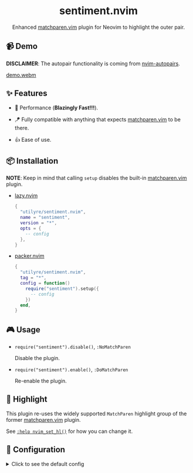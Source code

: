 <div align="center">

# sentiment.nvim

Enhanced [matchparen.vim][matchparen.vim] plugin for Neovim to highlight the
outer pair.

</div>

## 📹 Demo

**DISCLAIMER**: The autopair functionality is coming from
[nvim-autopairs][nvim-autopairs].

[demo.webm](https://user-images.githubusercontent.com/91974155/223225880-2b22dcda-3d38-4a9f-82d5-0e76c0c789e7.webm)

## ✨ Features

-   🚀 Performance (**Blazingly Fast!!!**).

-   🪁 Fully compatible with anything that expects
    [matchparen.vim][matchparen.vim] to be there.

-   👍 Ease of use.

## 📦 Installation

**NOTE**: Keep in mind that calling `setup` disables the built-in
[matchparen.vim][matchparen.vim] plugin.

-   [lazy.nvim][lazy.nvim]

    ```lua
    {
      "utilyre/sentiment.nvim",
      name = "sentiment",
      version = "*",
      opts = {
        -- config
      },
    }
    ```

-   [packer.nvim][packer.nvim]

    ```lua
    {
      "utilyre/sentiment.nvim",
      tag = "*",
      config = function()
        require("sentiment").setup({
          -- config
        })
      end,
    }
    ```

## 🎮 Usage

-   `require("sentiment").disable()`, `:NoMatchParen`

    Disable the plugin.

-   `require("sentiment").enable()`, `:DoMatchParen`

    Re-enable the plugin.

## 🎨 Highlight

This plugin re-uses the widely supported `MatchParen` highlight group of the
former [matchparen.vim][matchparen.vim] plugin.

See [`:help nvim_set_hl()`][nvim_set_hl] for how you can change it.

## 🚠 Configuration

<details>

<summary>Click to see the default config</summary>

```lua
{
  ---Dictionary to check whether a buftype should be included.
  ---
  ---@type table<string, boolean>
  included_buftypes = {
    [""] = true,
  },

  ---Dictionary to check whether a filetype should be excluded.
  ---
  ---@type table<string, boolean>
  excluded_filetypes = {},

  ---Dictionary to check whether a mode should be included.
  ---
  ---@type table<string, boolean>
  included_modes = {
    n = true,
    i = true,
  },

  ---How much (in milliseconds) should the cursor stay still to calculate and
  ---render a pair.
  ---
  ---NOTE: It's recommended to set this somewhere above and close to your key
  ---repeat speed in order to keep the calculations at minimum.
  ---
  ---@type integer
  delay = 50,

  ---How many lines to look backwards/forwards to find a pair.
  ---
  ---@type integer
  limit = 100,

  ---List of `(left, right)` pairs.
  ---
  ---NOTE: Both sides of a pair can't have the same character.
  ---
  ---@type tuple<string, string>[]
  pairs = {
    { "(", ")" },
    { "{", "}" },
    { "[", "]" },
  },
}
```

</details>

[matchparen.vim]: https://github.com/neovim/neovim/blob/master/runtime/plugin/matchparen.vim
[nvim-autopairs]: https://github.com/windwp/nvim-autopairs
[lazy.nvim]: https://github.com/folke/lazy.nvim
[packer.nvim]: https://github.com/wbthomason/packer.nvim
[nvim_set_hl]: https://neovim.io/doc/user/api.html#nvim_set_hl()
